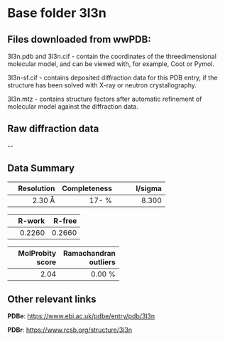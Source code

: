 # Base folder 3l3n

## Files downloaded from wwPDB:

3l3n.pdb and 3l3n.cif - contain the coordinates of the threedimensional molecular model, and can be viewed with, for example, Coot or Pymol.

3l3n-sf.cif - contains deposited diffraction data for this PDB entry, if the structure has been solved with X-ray or neutron crystallography.

3l3n.mtz - contains structure factors after automatic refinement of molecular model against the diffraction data.

## Raw diffraction data

--<br> 

## Data Summary
|   | Resolution | Completeness| I/sigma |
|---|-------------:|----------------:|--------------:|
|   |2.30 Å|  17- %|<img width=50/>8.300|

|   | **R-work**| **R-free**   
|---|-------------:|----------------:|           
||0.2260|0.2660|

|   |**MolProbity<br>score**| **Ramachandran<br>outliers** 
|---|-------------:|----------------:|
||2.04|0.00 %|

## Other relevant links 
**PDBe**:  https://www.ebi.ac.uk/pdbe/entry/pdb/3l3n
 
**PDBr**: https://www.rcsb.org/structure/3l3n 

